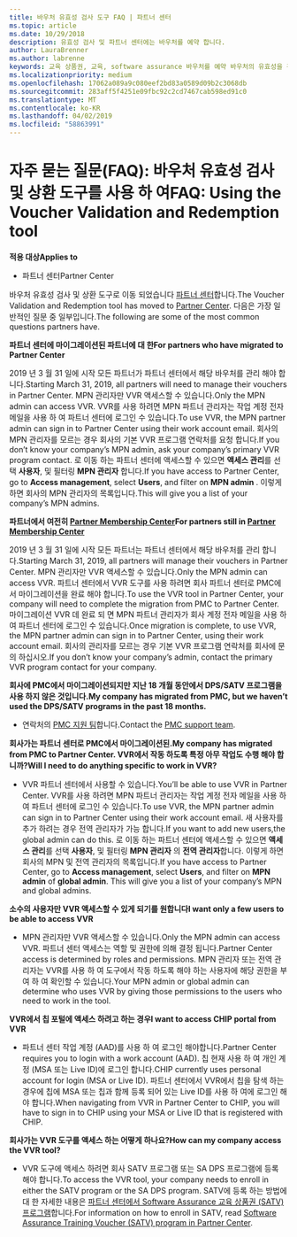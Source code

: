 ```yaml
---
title: 바우처 유효성 검사 도구 FAQ | 파트너 센터
ms.topic: article
ms.date: 10/29/2018
description: 유효성 검사 및 파트너 센터에는 바우처를 예약 합니다.
author: LauraBrenner
ms.author: labrenne
keywords: 교육 상품권, 교육, software assurance 바우처를 예약 바우처의 유효성을 검사합니다
ms.localizationpriority: medium
ms.openlocfilehash: 17062a089a9c080eef2bd83a0589d09b2c3068db
ms.sourcegitcommit: 283aff5f4251e09fbc92c2cd7467cab598ed91c0
ms.translationtype: MT
ms.contentlocale: ko-KR
ms.lasthandoff: 04/02/2019
ms.locfileid: "58863991"
---
```

# <a name="faq-using-the-voucher-validation-and-redemption-tool"></a><span data-ttu-id="b14c3-104">자주 묻는 질문(FAQ): 바우처 유효성 검사 및 상환 도구를 사용 하 여</span><span class="sxs-lookup"><span data-stu-id="b14c3-104">FAQ: Using the Voucher Validation and Redemption tool</span></span> 

**<span data-ttu-id="b14c3-105">적용 대상</span><span class="sxs-lookup"><span data-stu-id="b14c3-105">Applies to</span></span>**

- <span data-ttu-id="b14c3-106">파트너 센터</span><span class="sxs-lookup"><span data-stu-id="b14c3-106">Partner Center</span></span>

<span data-ttu-id="b14c3-107">바우처 유효성 검사 및 상환 도구로 이동 되었습니다 [파트너 센터](https://partner.microsoft.com/en-us/pcv/dashboard/overview)합니다.</span><span class="sxs-lookup"><span data-stu-id="b14c3-107">The Voucher Validation and Redemption tool has moved to [Partner Center](https://partner.microsoft.com/en-us/pcv/dashboard/overview).</span></span> <span data-ttu-id="b14c3-108">다음은 가장 일반적인 질문 중 일부입니다.</span><span class="sxs-lookup"><span data-stu-id="b14c3-108">The following are some of the most common questions partners have.</span></span> 

**<span data-ttu-id="b14c3-109">파트너 센터에 마이그레이션된 파트너에 대 한</span><span class="sxs-lookup"><span data-stu-id="b14c3-109">For partners who have migrated to Partner Center</span></span>**

 <span data-ttu-id="b14c3-110">2019 년 3 월 31 일에 시작 모든 파트너가 파트너 센터에서 해당 바우처를 관리 해야 합니다.</span><span class="sxs-lookup"><span data-stu-id="b14c3-110">Starting March 31, 2019, all partners will need to manage their vouchers in Partner Center.</span></span> <span data-ttu-id="b14c3-111">MPN 관리자만 VVR 액세스할 수 있습니다.</span><span class="sxs-lookup"><span data-stu-id="b14c3-111">Only the MPN admin can access VVR.</span></span> <span data-ttu-id="b14c3-112">VVR를 사용 하려면 MPN 파트너 관리자는 작업 계정 전자 메일을 사용 하 여 파트너 센터에 로그인 수 있습니다.</span><span class="sxs-lookup"><span data-stu-id="b14c3-112">To use VVR, the MPN partner admin can sign in to Partner Center using their work account email.</span></span> <span data-ttu-id="b14c3-113">회사의 MPN 관리자를 모르는 경우 회사의 기본 VVR 프로그램 연락처를 요청 합니다.</span><span class="sxs-lookup"><span data-stu-id="b14c3-113">If you don’t know your company’s MPN admin, ask your company’s primary VVR program contact.</span></span>  <span data-ttu-id="b14c3-114">로 이동 하는 파트너 센터에 액세스할 수 있으면 **액세스 관리**를 선택 **사용자**, 및 필터링 **MPN 관리자** 합니다.</span><span class="sxs-lookup"><span data-stu-id="b14c3-114">If you have access to Partner Center, go to **Access management**, select **Users**, and filter on **MPN admin** .</span></span> <span data-ttu-id="b14c3-115">이렇게 하면 회사의 MPN 관리자의 목록입니다.</span><span class="sxs-lookup"><span data-stu-id="b14c3-115">This will give you a list of your company’s MPN admins.</span></span>  

**<span data-ttu-id="b14c3-116">파트너에서 여전히 [Partner Membership Center](https://partner.microsoft.com/)</span><span class="sxs-lookup"><span data-stu-id="b14c3-116">For partners still in [Partner Membership Center](https://partner.microsoft.com/)</span></span>**

<span data-ttu-id="b14c3-117">2019 년 3 월 31 일에 시작 모든 파트너는 파트너 센터에서 해당 바우처를 관리 합니다.</span><span class="sxs-lookup"><span data-stu-id="b14c3-117">Starting March 31, 2019, all partners will manage their vouchers in Partner Center.</span></span> <span data-ttu-id="b14c3-118">MPN 관리자만 VVR 액세스할 수 있습니다.</span><span class="sxs-lookup"><span data-stu-id="b14c3-118">Only the MPN admin can access VVR.</span></span> <span data-ttu-id="b14c3-119">파트너 센터에서 VVR 도구를 사용 하려면 회사 파트너 센터로 PMC에서 마이그레이션을 완료 해야 합니다.</span><span class="sxs-lookup"><span data-stu-id="b14c3-119">To use the VVR tool in Partner Center, your company will need to complete the migration from PMC to Partner Center.</span></span> <span data-ttu-id="b14c3-120">마이그레이션 VVR 데 완료 되 면 MPN 파트너 관리자가 회사 계정 전자 메일을 사용 하 여 파트너 센터에 로그인 수 있습니다.</span><span class="sxs-lookup"><span data-stu-id="b14c3-120">Once migration is complete, to use VVR, the MPN partner admin can sign in to Partner Center, using their work account email.</span></span> <span data-ttu-id="b14c3-121">회사의 관리자를 모르는 경우 기본 VVR 프로그램 연락처를 회사에 문의 하십시오.</span><span class="sxs-lookup"><span data-stu-id="b14c3-121">If you don’t know your company’s admin, contact the primary VVR program contact for your company.</span></span>  


**<span data-ttu-id="b14c3-122">회사에 PMC에서 마이그레이션되지만 지난 18 개월 동안에서 DPS/SATV 프로그램을 사용 하지 않은 것입니다.</span><span class="sxs-lookup"><span data-stu-id="b14c3-122">My company has migrated from PMC, but we haven’t used the DPS/SATV programs in the past 18 months.</span></span>**

- <span data-ttu-id="b14c3-123">연락처의 [PMC 지원 팀](mailto:proghelp@microsoft.com)합니다.</span><span class="sxs-lookup"><span data-stu-id="b14c3-123">Contact the [PMC support team](mailto:proghelp@microsoft.com).</span></span> 


**<span data-ttu-id="b14c3-124">회사가는 파트너 센터로 PMC에서 마이그레이션된.</span><span class="sxs-lookup"><span data-stu-id="b14c3-124">My company has migrated from PMC to Partner Center.</span></span> <span data-ttu-id="b14c3-125">VVR에서 작동 하도록 특정 아무 작업도 수행 해야 합니까?</span><span class="sxs-lookup"><span data-stu-id="b14c3-125">Will I need to do anything specific to work in VVR?</span></span>** 

- <span data-ttu-id="b14c3-126">VVR 파트너 센터에서 사용할 수 있습니다.</span><span class="sxs-lookup"><span data-stu-id="b14c3-126">You’ll be able to use VVR in Partner Center.</span></span>  <span data-ttu-id="b14c3-127">VVR를 사용 하려면 MPN 파트너 관리자는 작업 계정 전자 메일을 사용 하 여 파트너 센터에 로그인 수 있습니다.</span><span class="sxs-lookup"><span data-stu-id="b14c3-127">To use VVR, the MPN partner admin can sign in to Partner Center using their work account email.</span></span> <span data-ttu-id="b14c3-128">새 사용자를 추가 하려는 경우 전역 관리자가 가능 합니다.</span><span class="sxs-lookup"><span data-stu-id="b14c3-128">If you want to add new users,the global admin can do this.</span></span> <span data-ttu-id="b14c3-129">로 이동 하는 파트너 센터에 액세스할 수 있으면 **액세스 관리**를 선택 **사용자**, 및 필터링 **MPN 관리자** 의 **전역 관리자**합니다. 이렇게 하면 회사의 MPN 및 전역 관리자의 목록입니다.</span><span class="sxs-lookup"><span data-stu-id="b14c3-129">If you have access to Partner Center, go to **Access management**, select **Users**, and filter on **MPN admin** of **global admin**. This will give you a list of your company’s MPN and global admins.</span></span>  

**<span data-ttu-id="b14c3-130">소수의 사용자만 VVR 액세스할 수 있게 되기를 원합니다</span><span class="sxs-lookup"><span data-stu-id="b14c3-130">I want only a few users to be able to access VVR</span></span>**

- <span data-ttu-id="b14c3-131">MPN 관리자만 VVR 액세스할 수 있습니다.</span><span class="sxs-lookup"><span data-stu-id="b14c3-131">Only the MPN admin can access VVR.</span></span> <span data-ttu-id="b14c3-132">파트너 센터 액세스는 역할 및 권한에 의해 결정 됩니다.</span><span class="sxs-lookup"><span data-stu-id="b14c3-132">Partner Center access is determined by roles and permissions.</span></span> <span data-ttu-id="b14c3-133">MPN 관리자 또는 전역 관리자는 VVR를 사용 하 여 도구에서 작동 하도록 해야 하는 사용자에 해당 권한을 부여 하 여 확인할 수 있습니다.</span><span class="sxs-lookup"><span data-stu-id="b14c3-133">Your MPN admin or global admin can determine who uses VVR by giving those permissions to the users who need to work in the tool.</span></span>

**<span data-ttu-id="b14c3-134">VVR에서 칩 포털에 액세스 하려고 하는 경우</span><span class="sxs-lookup"><span data-stu-id="b14c3-134">I want to access CHIP portal from VVR</span></span>**

- <span data-ttu-id="b14c3-135">파트너 센터 작업 계정 (AAD)를 사용 하 여 로그인 해야합니다.</span><span class="sxs-lookup"><span data-stu-id="b14c3-135">Partner Center requires you to login with a work account (AAD).</span></span>  <span data-ttu-id="b14c3-136">칩 현재 사용 하 여 개인 계정 (MSA 또는 Live ID)에 로그인 합니다.</span><span class="sxs-lookup"><span data-stu-id="b14c3-136">CHIP currently uses personal account for login (MSA or Live ID).</span></span>  <span data-ttu-id="b14c3-137">파트너 센터에서 VVR에서 칩을 탐색 하는 경우에 칩에 MSA 또는 칩과 함께 등록 되어 있는 Live ID를 사용 하 여에 로그인 해야 합니다.</span><span class="sxs-lookup"><span data-stu-id="b14c3-137">When navigating from VVR in Partner Center to CHIP, you will have to sign in to CHIP using your MSA or Live ID that is registered with CHIP.</span></span>

**<span data-ttu-id="b14c3-138">회사가는 VVR 도구를 액세스 하는 어떻게 하나요?</span><span class="sxs-lookup"><span data-stu-id="b14c3-138">How can my company access the VVR tool?</span></span>**

- <span data-ttu-id="b14c3-139">VVR 도구에 액세스 하려면 회사 SATV 프로그램 또는 SA DPS 프로그램에 등록 해야 합니다.</span><span class="sxs-lookup"><span data-stu-id="b14c3-139">To access the VVR tool, your company needs to enroll in either the SATV program or the SA DPS program.</span></span>
<span data-ttu-id="b14c3-140">SATV에 등록 하는 방법에 대 한 자세한 내용은 [파트너 센터에서 Software Assurance 교육 상품권 (SATV) 프로그램](software-assurance-satv.md)합니다.</span><span class="sxs-lookup"><span data-stu-id="b14c3-140">For information on how to enroll in SATV, read [Software Assurance Training Voucher (SATV) program in Partner Center](software-assurance-satv.md).</span></span>
 <!--
For information on how to enroll in Software Assurance DPS programs, read [Software Assurance programs in Partner Center](software-assurance-dps.md).-->